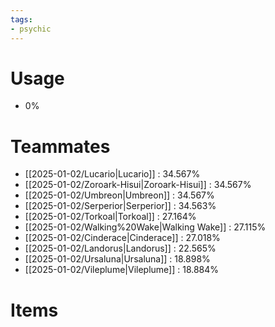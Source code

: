 ```yaml
---
tags:
- psychic
---
```

# Usage
- 0%
# Teammates
- [[2025-01-02/Lucario|Lucario]] : 34.567%
- [[2025-01-02/Zoroark-Hisui|Zoroark-Hisui]] : 34.567%
- [[2025-01-02/Umbreon|Umbreon]] : 34.567%
- [[2025-01-02/Serperior|Serperior]] : 34.563%
- [[2025-01-02/Torkoal|Torkoal]] : 27.164%
- [[2025-01-02/Walking%20Wake|Walking Wake]] : 27.115%
- [[2025-01-02/Cinderace|Cinderace]] : 27.018%
- [[2025-01-02/Landorus|Landorus]] : 22.565%
- [[2025-01-02/Ursaluna|Ursaluna]] : 18.898%
- [[2025-01-02/Vileplume|Vileplume]] : 18.884%
# Items